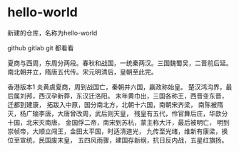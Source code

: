 # hello-world
新建的仓库，名称为hello-world

github gitlab git 都看看

夏商与西周，东周分两段。春秋和战国，一统秦两汉。三国魏蜀吴，二晋前后延。南北朝并立，隋唐五代传。宋元明清后，皇朝至此完。

香港版本1
炎黄虞夏商，周到战国亡，秦朝并六国，嬴政称始皇。
楚汉鸿沟界，最后属刘邦，西汉孕新莽，东汉迁洛阳。
末年黄巾出，三国各称王，西晋变东晋，迁都到建康，
拓跋入中原，国分南北方，北朝十六国，南朝宋齐梁，
南陈被隋灭，杨广输李唐，大唐曾改周，武后则天皇，
残皇有五代，伶官舞后庄，华歆分十国，北宋灭南唐，
金国俘二帝，南宋到苏杭，蒙主称大汗，最后被明亡，
明到崇帧帝，大顺立闯王，金田太平国，时适清道光，
九传至光绪，维新有康梁，换位至宣统，民国废末皇，
五四风雨骤，建国存新纲，抗日反内战，五星红旗扬。

